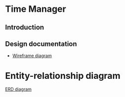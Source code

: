 # Time Manager

## Introduction

## Design documentation

* [Wireframe diagram](wireframe.md)


# Entity-relationship diagram

[ERD diagram](erd.md)